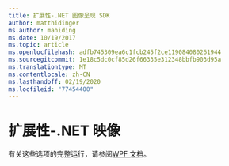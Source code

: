 ```yaml
---
title: 扩展性-.NET 图像呈现 SDK
author: matthidinger
ms.author: mahiding
ms.date: 10/19/2017
ms.topic: article
ms.openlocfilehash: adfb745309ea6c1fcb245f2ce119084080261944
ms.sourcegitcommit: 1e18c5dc0cf85d26f66335e312348bbfb903d95a
ms.translationtype: MT
ms.contentlocale: zh-CN
ms.lasthandoff: 02/19/2020
ms.locfileid: "77454400"
---
```

# <a name="extensibility---net-image"></a>扩展性-.NET 映像

有关这些选项的完整运行，请参阅[WPF 文档](../net-wpf/getting-started.md)。